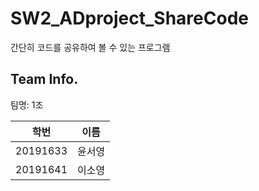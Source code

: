 # SW2_ADproject_ShareCode
간단히 코드를 공유하여 볼 수 있는 프로그램

## Team Info.
팀명: 1조

|학번 | 이름|
|----|----|
|20191633 | 윤서영|
|20191641 | 이소영|
